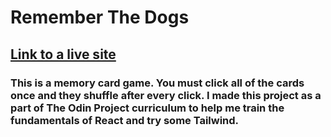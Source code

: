# Remember The Dogs

## [Link to a live site](https://konstanenonen.github.io/memory-card/)

### This is a memory card game. You must click all of the cards once and they shuffle after every click. I made this project as a part of The Odin Project curriculum to help me train the fundamentals of React and try some Tailwind.

